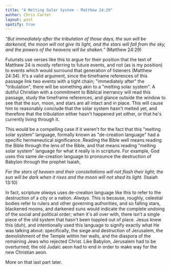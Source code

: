 ```yaml
---
title: "A Melting Solar System - Matthew 24:29"
author: Chris Carter
layout: post
spotify: true
---
```


_"But immediately after the tribulation of those days, the sun will be darkened, the moon will not give its light, and the stars will fall from the sky, and the powers of the heavens will be shaken."_ (Matthew 24:29)

Futurists use verses like this to argue for their position that the text of Matthew 24 is mostly referring to future events, and not (as is my position) to events which would surround that generation of listeners (Matthew 24:34). It's a valid argument, since the timeframe references of this passage link two events with a tight chain; "immediately after" the "tribulation", there will be something akin to a "melting solar system". A dutiful Christian with a commitment to Biblical inerrancy will read this passage, study the timeframe references, and glance outside the window to see that the sun, moon, and stars are all intact and in place. This will cause him to reasonably conclude that the solar system hasn't melted yet, and therefore that the tribulation either hasn't happened yet either, or that he's currently living through it.

This would be a compelling case if it weren't for the fact that this "melting solar system" language, formally known as "de-creation language" had a specific hermeneutical significance. Reading the Bible well means reading the Bible through the lens of the Bible, and that means reading "melting solar system" language for what it really is in scripture. For example, God uses this same de-creation language to pronounce the destruction of Babylon through the prophet Isaiah,

_For the stars of heaven and their constellations will not flash their light; the sun will be dark when it rises and the moon will not shed its light._ (Isaiah 13:10)

In fact, scripture _always_ uses de-creation language like this to refer to the destruction of a city or a nation. _Always_. This is because, roughly, celestial bodies refer to rulers and other governing authorities, and so falling stars, blackened moons, and darkened suns would indicate the complete undoing of the social and political order; when it's all over with, there isn't a single piece of the old system that hasn't been toppled out of place. Jesus knew this (duh), and intentionally used this language to signify exactly what He was talking about: specifically, the siege and destruction of Jerusalem, the demolishment of the Temple within her walls, and the diaspora of the remaining Jews who rejected Christ. Like Babylon, Jerusalem had to be overturned; the old Judaic aeon had to end in order to make way for the new Christian aeon.

More on that last part later.
